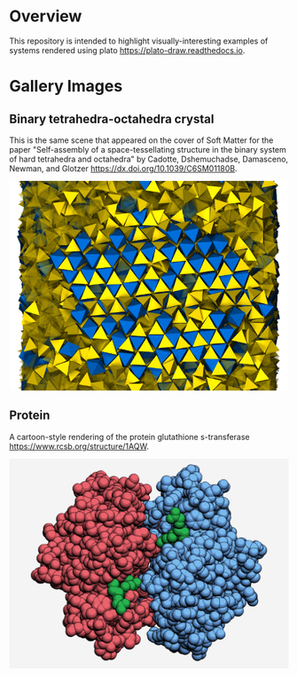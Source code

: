 
# Overview

This repository is intended to highlight visually-interesting examples of systems rendered using plato <https://plato-draw.readthedocs.io>.

# Gallery Images

## Binary tetrahedra-octahedra crystal

This is the same scene that appeared on the cover of Soft Matter for the paper "Self-assembly of a space-tessellating structure in the binary system of hard tetrahedra and octahedra" by Cadotte, Dshemuchadse, Damasceno, Newman, and Glotzer <https://dx.doi.org/10.1039/C6SM01180B>.

![binary crystal of tetrahedra and octahedra](gallery/tetrahedra_octahedra_povray.png "binary crystal of tetrahedra and octahedra")

## Protein

A cartoon-style rendering of the protein glutathione s-transferase <https://www.rcsb.org/structure/1AQW>.

![PDB protein 1aqw](gallery/protein_vispy.png "PDB protein 1aqw")
